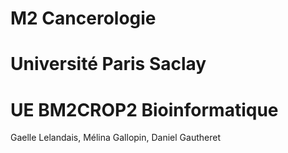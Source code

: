 # M2 Cancerologie
# Université Paris Saclay

# UE BM2CROP2 Bioinformatique

Gaelle Lelandais, Mélina Gallopin, Daniel Gautheret


